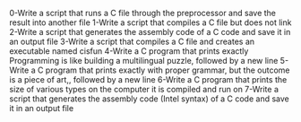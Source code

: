 0-Write a script that runs a C file through the preprocessor and save the result into another file
1-Write a script that compiles a C file but does not link
2-Write a script that generates the assembly code of a C code and save it in an output file
3-Write a script that compiles a C file and creates an executable named cisfun
4-Write a C program that prints exactly Programming is like building a multilingual puzzle, followed by a new line
5-Write a C program that prints exactly with proper grammar, but the outcome is a piece of art,, followed by a new line
6-Write a C program that prints the size of various types on the computer it is compiled and run on
7-Write a script that generates the assembly code (Intel syntax) of a C code and save it in an output file
